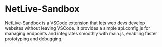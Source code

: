 # NetLive-Sandbox
NetLive-Sandbox is a VSCode extension that lets web devs develop websites without leaving VSCode. It provides a simple api.config.js for managing endpoints and integrates smoothly with main.js, enabling faster prototyping and debugging.
